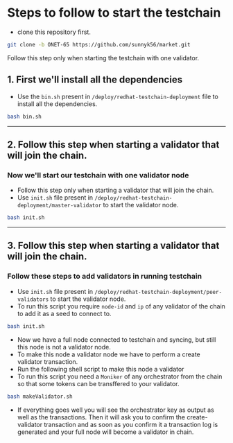 
# Steps to follow to start the testchain
- clone this repository first.
```bash
git clone -b ONET-65 https://github.com/sunnyk56/market.git
```

Follow this step only when starting the testchain with one validator.
## 1. First we'll install all the dependencies

- Use the ```bin.sh``` present in ```/deploy/redhat-testchain-deployment``` file to install all the dependencies.
```bash
bash bin.sh
```
---
## 2. Follow this step when starting a validator that will join the chain.
### Now we'll start our testchain with one validator node
- Follow this step only when starting a validator that will join the chain.
- Use ```init.sh``` file present in ```/deploy/redhat-testchain-deployment/master-validator``` to start the validator node.
```bash
bash init.sh
```
---
## 3. Follow this step when starting a validator that will join the chain.
### Follow these steps to add validators in running testchain
- Use ```init.sh``` file present in ```/deploy/redhat-testchain-deployment/peer-validators``` to start the validator node.
- To run this script you require ```node-id``` and ```ip``` of any validator of the chain to add it as a seed to connect to.
```bash
bash init.sh
```
- Now we have a full node connected to testchain and syncing, but still this node is not a validator node.
- To make this node a validator node we have to perform a create validator transaction.
- Run the following shell script to make this node a validator
- To run this script you need a ```Moniker``` of any orchestrator from the chain so that some tokens can be transffered to your validator.
```bash
bash makeValidator.sh
```
- If everything goes well you will see the orchestrator key as output as well as the transactions. Then it will ask you to confirm the create-validator transaction and as soon as you confirm it a transaction log is generated and your full node will become a validator in chain.
